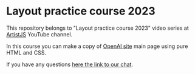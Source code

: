 # Layout practice course 2023

This repository belongs to "Layout practice course 2023" video series at [ArtistJS](https://www.youtube.com/@artistjs) YouTube channel.

In this course you can make a copy of [OpenAI site](https://openai.com/) main page using pure HTML and CSS.

If you have any questions [here the link to our chat](https://t.me/artistjs). 